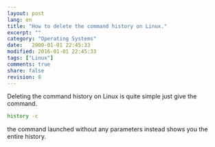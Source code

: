 ```yaml
--- 
layout: post
lang: en
title: "How to delete the command history on Linux."
excerpt: ""
category: "Operating Systems"
date:   2000-01-01 22:45:33
modified: 2016-01-01 22:45:33
tags: ["Linux"]
comments: true
share: false
revision: 0
---
```


Deleting the command history on Linux is quite simple just give the command.
```bash
history -c
```
the command launched without any parameters instead shows you the entire history.
